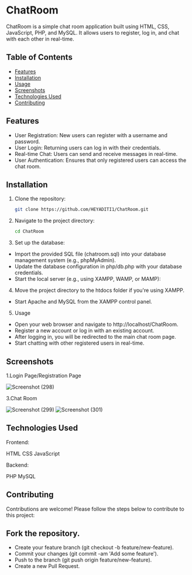 # ChatRoom

ChatRoom is a simple chat room application built using HTML, CSS, JavaScript, PHP, and MySQL. It allows users to register, log in, and chat with each other in real-time.

## Table of Contents

- [Features](#features)
- [Installation](#installation)
- [Usage](#usage)
- [Screenshots](#screenshots)
- [Technologies Used](#technologies-used)
- [Contributing](#contributing)

## Features

- User Registration: New users can register with a username and password.
- User Login: Returning users can log in with their credentials.
- Real-time Chat: Users can send and receive messages in real-time.
- User Authentication: Ensures that only registered users can access the chat room.

## Installation

1. Clone the repository:
   ```sh
   git clone https://github.com/HEYADITI1/ChatRoom.git
2. Navigate to the project directory:
   ```sh
   cd ChatRoom
3. Set up the database:

- Import the provided SQL file (chatroom.sql) into your database management system (e.g., phpMyAdmin).
- Update the database configuration in php/db.php with your database credentials.
- Start the local server (e.g., using XAMPP, WAMP, or MAMP):

4. Move the project directory to the htdocs folder if you're using XAMPP.

- Start Apache and MySQL from the XAMPP control panel.

5. Usage
   
- Open your web browser and navigate to http://localhost/ChatRoom.
- Register a new account or log in with an existing account.
- After logging in, you will be redirected to the main chat room page.
- Start chatting with other registered users in real-time.


## Screenshots
1.Login Page/Registration Page


![Screenshot (298)](https://github.com/HEYADITI1/ChatRoom/assets/115147637/2eddea6a-9493-4442-8d6f-26e56e6bf0b6)


3.Chat Room


![Screenshot (299)](https://github.com/HEYADITI1/ChatRoom/assets/115147637/836d00c4-4cb8-4453-9f75-af5a13bfd86f)
![Screenshot (301)](https://github.com/HEYADITI1/ChatRoom/assets/115147637/2484f0a4-5f00-4f4e-9be5-d0fa80d7d0e7)

## Technologies Used
Frontend:

HTML
CSS
JavaScript

Backend:

PHP
MySQL

## Contributing
Contributions are welcome! Please follow the steps below to contribute to this project:

## Fork the repository.
- Create your feature branch (git checkout -b feature/new-feature).
- Commit your changes (git commit -am 'Add some feature').
- Push to the branch (git push origin feature/new-feature).
- Create a new Pull Request.









